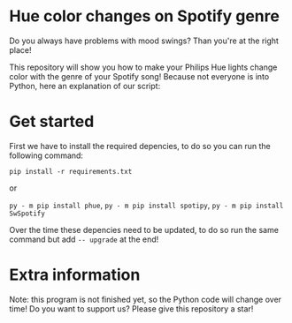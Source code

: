 # Hue color changes on Spotify genre

Do you always have problems with mood swings? Than you're at the right place!

This repository will show you how to make your Philips Hue lights change color with the genre of your Spotify song! Because not everyone is into Python, here an explanation of our script:

# Get started

First we have to install the required depencies, to do so you can run the following command:

```pip install -r requirements.txt```

or

```py - m pip install phue```,
```py - m pip install spotipy```,
```py - m pip install SwSpotify```

Over the time these depencies need to be updated, to do so run the same command but add ```-- upgrade``` at the end!

# Extra information

Note: this program is not finished yet, so the Python code will change over time!
Do you want to support us? Please give this repository a star!
